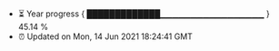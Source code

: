 - ⏳ Year progress { █████████████▁▁▁▁▁▁▁▁▁▁▁▁▁▁▁▁▁ } 45.14 %
- ⏰ Updated on Mon, 14 Jun 2021 18:24:41 GMT

